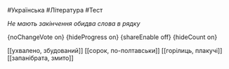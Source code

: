 #Українська #Література #Тест

*Не мають закінчення обидва слова в рядку*

{noChangeVote on}
{hideProgress on}
{shareEnable off}
{hideCount on}

[[ухвалено, збудований]]
[[сорок, по-полтавськи]]
[[горілиць, плакучі]]
[[запанібрата, змито]]
